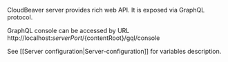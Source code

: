 CloudBeaver server provides rich web API. It is exposed via GraphQL protocol.

GraphQL console can be accessed by URL http://localhost:${serverPort}/${contentRoot}/gql/console

See [[Server configuration|Server-configuration]] for variables description.